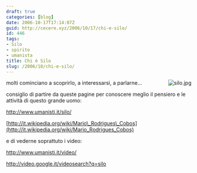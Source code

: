 ```yaml
---
draft: true
categories: [blog]
date: 2006-10-17T17:14:07Z
guid: http://cecere.xyz/2006/10/17/chi-e-silo/
id: 446
tags:
- Silo
- spirito
- umanista
title: Chi è Silo
slug: /2006/10/chi-e-silo/
---
```


<img align="right" alt="silo.jpg" id="image445" title="silo.jpg" src="http://cecere.xyz/wp-content/uploads/sites/3/2006/10/silo.jpg" />molti cominciano a scoprirlo, a interessarsi, a parlarne…

consiglio di partire da queste pagine per conoscere meglio il pensiero e le attività di questo grande uomo:

<http://www.umanisti.it/silo/>

[http://it.wikipedia.org/wiki/Mario\_Rodrigues\_Cobos](http://it.wikipedia.org/wiki/Mario_Rodrigues_Cobos)

e di vederne soprattuto i video:

<http://www.umanisti.it/video/>

<http://video.google.it/videosearch?q=silo>